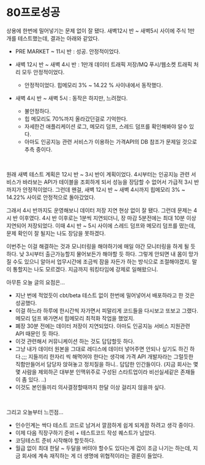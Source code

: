 # 80프로성공

상용에 한번에 밀어넣기는 문제 없이 잘 됐다. 새벽12시 반 \~ 새벽5시 사이에 주식 1만개를 테스트했는데, 결과는 아래와 같았다.

- PRE MARKET \~ 11시 반 : 성공. 안정적이었다.

- 새벽 12시 반 \~ 새벽 4시 반 : 1만개 데이터 트래픽 저장/MQ 푸시/웹소켓 트래픽 처리 모두 안정적이었다.
  - 안정적이었다. 힙메모리 3% \~ 14.22 % 사이내에서 동작했다.
- 새벽 4시 반 ~ 새벽 5시 : 동작은 하지만, 느려졌다.
  - 불안정하다.
  - 힙 메모리도 70%까지 올라갔던걸로 기억한다.
  - 자세한건 애플리케이션 로그, 메모리 덤프, 스레드 덤프를 확인해봐야 알수 있다.
  - 아마도 인공지능 관련 서비스가 이용하는 가격API의 DB 참조가 문제일 것으로 추측 중이다.

<br>

원래 새벽 테스트 계획은 12시 반 \~ 3시 반이 계획이었다. 4시부터는 인공지능 관련 서비스가 바라보는 API가 테이블을 조회하게 되서 성능을 장담할 수 없어서 가급적 3시 반까지가 안정적이었다. 그런데 왠걸, 새벽 12시 반 \~ 새벽 4시까지 힙메모리 3% \~ 14.22% 사이로 안정적으로 돌아갔었다.<br>

그래서 4시 반까지도 운영해보니 데이터 저장 지연 현상 없이 잘 됐다. 그런데 문제는 4시 반 이후였다. 4시 반 이후로는 1분씩 지연되더니, 장 마감 5분전에는 최대 10분 이상 지연되어 저장되었다. 이때 4시 반 \~ 5시 사이에 스레드 덤프와 메모리 덤프를 떴는데, 문제 확인이 잘 될지는 나도 장담을 못하겠다. <br>

이번주는 이걸 해결하는 것과 모니터링을 해야하기에 매일 야간 모니터링을 하게 될 듯 하다. 낮 3시부터 출근가능할지 물어보든가 해야할 듯 하다. 그렇게 안되면 내 몸이 망가질 수도 있으니 알아서 업무시간에 조금씩 잠을 자든가 하는 방식으로 조절해야겠지. 말이 통할지는 나도 모르겠다. 지금까지 워킹타임에 강제로 일해왔으니.<br>

아무튼 오늘 글의 요점은... 

- 지난 번에 적었듯이 cbt/beta 테스트 없이 한번에 밀어넣어서 배포하라고 한 것은 성공했다.
- 이걸 하느라 하루에 한시간씩 자가면서 피말리게 코드들을 다시보고 또보고 그랬다. 메모리 덤프 봐가면서 힙메모리 최적화 작업을 했었지.
- 폐장 30분 전에는 데이터 저장이 지연되었다. 아마도 인공지능 서비스 지원관련 API 때문인 듯 하다.
- 이것 관련해서 커뮤니케이션 하는 것도 답답할듯 하다.
- 그냥 내가 데이터 원본을 그대로 레디스에 데이터 넣어주면 안되나 싶기도 하긴 하다.;;; 지들끼리 한자리 씩 해먹어야 한다는 생각에 가격 API 개발자라는 그럴듯한 직함만들어서 담당자 앉혀놓고 정치질을 하니.. 답답한 인간들이다. (지금 회사는 몇몇 사람을 제외하곤 대부분 인맥위주로 구성된 스타트업이라 비선실세같은 존재들이 좀 있다. ..)
- 이것도 본인들끼리 의사결정할때까지 한달 이상 걸리지 않을까 싶다. 

<br>

그리고 오늘부터 느낀점...<br>

- 인수인계는 싹다 테스트 코드로 남겨서 깔끔하게 쉽게 되게끔 하려고 생각 중이다.
- 이제 다음 직장구하기 준비 + 테스트코드 작성 퀘스트가 남았다.
- 코딩테스트 준비 시작해야 할듯하다.
- 월급 없이 최대 한달 \~ 두달을 버텨야 할수도 있다는게 겁이 조금 나기는 하는데, 지금 회사에 계속 재직하는 게 더 생명에 위협적이라는 결론이 들었다.



